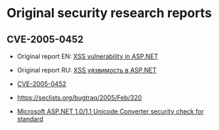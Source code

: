 # Original security research reports

## CVE-2005-0452

* Original report EN: [XSS vulnerability in <span>ASP.NET</span>](aspxvuln/aspxvuln.en.md)  
* Original report RU: [XSS уязвимость в <span>ASP.NET</span>](aspxvuln/aspxvuln.ru.md)

* [CVE-2005-0452](https://www.cvedetails.com/cve/CVE-2005-0452/)
* https://seclists.org/bugtraq/2005/Feb/320 
* [Microsoft ASP.NET 1.0/1.1 Unicode Converter security check for standard](https://vuldb.com/?id.1236)
